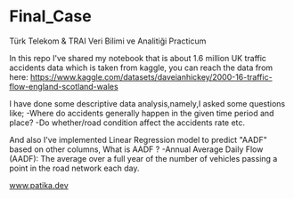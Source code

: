 # Final_Case
Türk Telekom &amp; TRAI Veri Bilimi ve Analitiği Practicum

In this repo I've shared  my notebook that is about 1.6 million UK traffic accidents data which is taken from kaggle,
you can reach the data from here: https://www.kaggle.com/datasets/daveianhickey/2000-16-traffic-flow-england-scotland-wales

I have done some descriptive data analysis,namely,I asked some questions like;
-Where do accidents generally happen in the given time period and place?
-Do whether/road condition affect the accidents rate 
etc.

And also I've implemented Linear Regression model to predict "AADF" based on other columns,
What is AADF ?
-Annual Average Daily Flow (AADF): The average over a full year of the number of vehicles passing a point in the road network each day.



www.patika.dev
